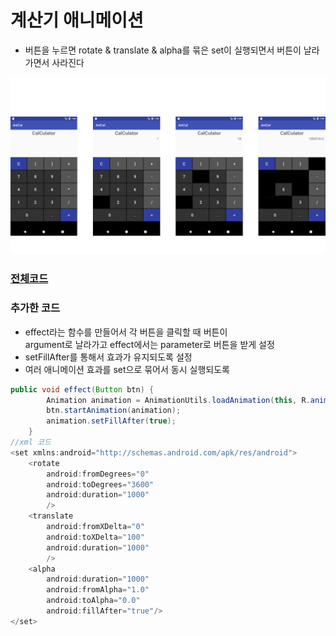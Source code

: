 # 계산기 애니메이션
- 버튼을 누르면 rotate & translate & alpha를 묶은 set이 실행되면서 버튼이 날라가면서 사라진다

![예시](https://github.com/kps990515/ProgrammingStudy/blob/master/Android/AniCal/%EC%98%88%EC%8B%9C.png)

### [전체코드](https://github.com/kps990515/ProgrammingStudy/blob/master/Android/AniCal/app/src/main/java/org/andriodtown/anical/activity_calculator.java)

### 추가한 코드
- effect라는 함수를 만들어서 각 버튼을 클릭할 때 버튼이  
 argument로 날라가고 effect에서는 parameter로 버튼을 받게 설정
- setFillAfter를 통해서 효과가 유지되도록 설정
- 여러 애니메이션 효과를 set으로 묶어서 동시 실행되도록
```java
public void effect(Button btn) {
        Animation animation = AnimationUtils.loadAnimation(this, R.anim.cold);
        btn.startAnimation(animation);
        animation.setFillAfter(true);
    }
//xml 코드
<set xmlns:android="http://schemas.android.com/apk/res/android">
    <rotate
        android:fromDegrees="0"
        android:toDegrees="3600"
        android:duration="1000"
        />
    <translate
        android:fromXDelta="0"
        android:toXDelta="100"
        android:duration="1000"
        />
    <alpha
        android:duration="1000"
        android:fromAlpha="1.0"
        android:toAlpha="0.0"
        android:fillAfter="true"/>
</set>
```
